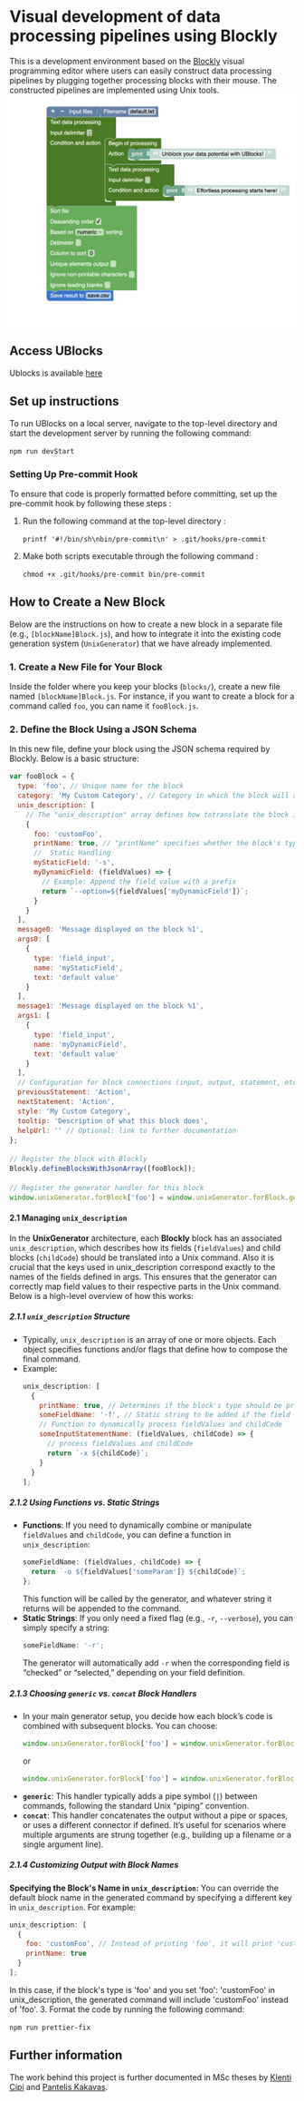 # Visual development of data processing pipelines using Blockly

This is a development environment based on the
[Blockly](https://developers.google.com/blockly) visual programming editor
where users can easily construct data processing pipelines
by plugging together processing blocks with their mouse.
The constructed pipelines are implemented using Unix tools.
![Picture2](public/img/README_cover.png)

## Access UBlocks

Ublocks is available [here](https://ublocks.balab.aueb.gr/)

## Set up instructions

To run UBlocks on a local server, navigate to the top-level directory and start the development server by running the following command:

`npm run devStart`

### Setting Up Pre-commit Hook

To ensure that code is properly formatted before committing, set up the pre-commit hook by following these steps :

1. Run the following command at the top-level directory :

   `printf '#!/bin/sh\nbin/pre-commit\n' > .git/hooks/pre-commit`

2. Make both scripts executable through the following command :

   `chmod +x .git/hooks/pre-commit bin/pre-commit`

## How to Create a New Block

Below are the instructions on how to create a new block in a separate file (e.g., `[blockName]Block.js`), and how to integrate it into the existing code generation system (`UnixGenerator`) that we have already implemented.

### 1. Create a New File for Your Block

Inside the folder where you keep your blocks (`blocks/`), create a new file named `[blockName]Block.js`.
For instance, if you want to create a block for a command called `foo`, you can name it `fooBlock.js`.

### 2. Define the Block Using a JSON Schema

In this new file, define your block using the JSON schema required by Blockly. Below is a basic structure:

```js
var fooBlock = {
  type: 'foo', // Unique name for the block
  category: 'My Custom Category', // Category in which the block will appear in the toolbox
  unix_description: [
    // The "unix_description" array defines how totranslate the block into a Unix command.
    {
      foo: 'customFoo',
      printName: true, // "printName" specifies whether the block's type should appear explicitly in the generated command.
      //  Static Handling
      myStaticField: '-s',
      myDynamicField: (fieldValues) => {
        // Example: Append the field value with a prefix
        return `--option=${fieldValues['myDynamicField']}`;
      }
    }
  ],
  message0: 'Message displayed on the block %1',
  args0: [
    {
      type: 'field_input',
      name: 'myStaticField',
      text: 'default value'
    }
  ],
  message1: 'Message displayed on the block %1',
  args1: [
    {
      type: 'field_input',
      name: 'myDynamicField',
      text: 'default value'
    }
  ],
  // Configuration for block connections (input, output, statement, etc.)
  previousStatement: 'Action',
  nextStatement: 'Action',
  style: 'My Custom Category',
  tooltip: 'Description of what this block does',
  helpUrl: '' // Optional: link to further documentation
};

// Register the block with Blockly
Blockly.defineBlocksWithJsonArray([fooBlock]);

// Register the generator handler for this block
window.unixGenerator.forBlock['foo'] = window.unixGenerator.forBlock.generic;
```

#### 2.1 Managing `unix_description`

In the **UnixGenerator** architecture, each **Blockly** block has an associated `unix_description`, which describes how its fields (`fieldValues`) and child blocks (`childCode`) should be translated into a Unix command. Also it is crucial that the keys used in unix_description correspond exactly to the names of the fields defined in args. This ensures that the generator can correctly map field values to their respective parts in the Unix command. Below is a high-level overview of how this works:

##### 2.1.1 **`unix_description` Structure**

- Typically, `unix_description` is an array of one or more objects. Each object specifies functions and/or flags that define how to compose the final command.
- Example:
  ```js
  unix_description: [
    {
      printName: true, // Determines if the block's type should be printed in the command
      someFieldName: '-f', // Static string to be added if the field is active
      // Function to dynamically process fieldValues and childCode
      someInputStatementName: (fieldValues, childCode) => {
        // process fieldValues and childCode
        return `-x ${childCode}`;
      }
    }
  ];
  ```

##### 2.1.2 **Using Functions vs. Static Strings**

- **Functions**: If you need to dynamically combine or manipulate `fieldValues` and `childCode`, you can define a function in `unix_description`:
  ```js
  someFieldName: (fieldValues, childCode) => {
    return `-o ${fieldValues['someParam']} ${childCode}`;
  };
  ```
  This function will be called by the generator, and whatever string it returns will be appended to the command.
- **Static Strings**: If you only need a fixed flag (e.g., `-r`, `--verbose`), you can simply specify a string:
  ```js
  someFieldName: '-r';
  ```
  The generator will automatically add `-r` when the corresponding field is “checked” or “selected,” depending on your field definition.

##### 2.1.3 **Choosing `generic` vs. `concat` Block Handlers**

- In your main generator setup, you decide how each block’s code is combined with subsequent blocks. You can choose:
  ```js
  window.unixGenerator.forBlock['foo'] = window.unixGenerator.forBlock.generic;
  ```
  or
  ```js
  window.unixGenerator.forBlock['foo'] = window.unixGenerator.forBlock.concat;
  ```
- **`generic`**: This handler typically adds a pipe symbol (`|`) between commands, following the standard Unix “piping” convention.
- **`concat`**: This handler concatenates the output without a pipe or spaces, or uses a different connector if defined. It’s useful for scenarios where multiple arguments are strung together (e.g., building up a filename or a single argument line).

##### 2.1.4 Customizing Output with Block Names

**Specifying the Block's Name in `unix_description`:**
You can override the default block name in the generated command by specifying a different key in `unix_description`. For example:

```js
unix_description: [
  {
    foo: 'customFoo', // Instead of printing 'foo', it will print 'customFoo' in the command
    printName: true
  }
];
```

In this case, if the block's type is 'foo' and you set 'foo': 'customFoo' in unix_description, the generated command will include 'customFoo' instead of 'foo'. 3. Format the code by running the following command:

`npm run prettier-fix`

## Further information

The work behind this project is further documented in MSc theses by
[Klenti Cipi](http://www.pyxida.aueb.gr/index.php?op=view_object&object_id=11051) and
[Pantelis Kakavas](http://www.pyxida.aueb.gr/index.php?op=view_object&object_id=11053).

